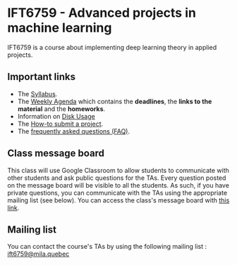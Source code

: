 # IFT6759 - Advanced projects in machine learning
IFT6759 is a course about implementing deep learning theory in applied projects.

## Important links
- The [Syllabus](https://github.com/mila-udem/ift6759/blob/master/syllabus.md).
- The [Weekly Agenda](https://github.com/mila-udem/ift6759/blob/master/agenda.md) which contains the __deadlines__, the __links to the material__ and the __homeworks__.
- Information on [Disk Usage](https://github.com/mila-udem/ift6759/blob/master/disk-usage.md)
- The [How-to submit a project](https://github.com/mila-udem/ift6759/blob/master/howto-submit.md).
- The [frequently asked questions (FAQ)](https://github.com/mila-udem/ift6759/blob/master/faq.md).

## Class message board
This class will use Google Classroom to allow students to communicate with other students and ask public questions for the TAs. Every question posted on the message board will be visible to all the students. As such, if you have private questions, you can communicate with the TAs using the appropriate mailing list (see below). You can access the class's message board with [this link](https://classroom.google.com/u/0/c/NDAyODU1OTQ1ODZa).

## Mailing list
You can contact the course's TAs by using the following mailing list : ift6759@mila.quebec
